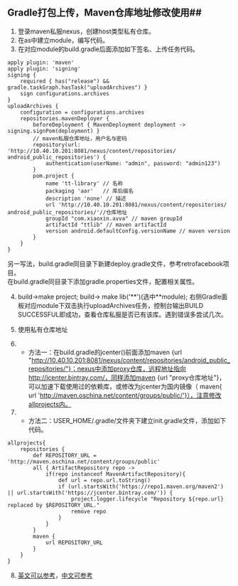 ## Gradle打包上传，Maven仓库地址修改使用##
1. 登录maven私服nexus，创建host类型私有仓库。
2. 在as中建立module，编写代码。
3. 在对应module的build.gradle后面添加如下签名、上传任务代码。   
```
apply plugin: 'maven'  
apply plugin: 'signing'  
signing {  
    required { has("release") && gradle.taskGraph.hasTask("uploadArchives") }  
    sign configurations.archives  
}  
uploadArchives {  
    configuration = configurations.archives  
    repositories.mavenDeployer {  
        beforeDeployment { MavenDeployment deployment -> signing.signPom(deployment) }  
		// maven私服仓库地址，用户名与密码  
        repository(url: 'http://10.40.10.201:8081/nexus/content/repositories/  android_public_repositories') {  
            authentication(userName: "admin", password: "admin123")  
        }  
        pom.project {  
            name 'tt-library' // 名称  
            packaging 'aar'   // 库后缀名  
            description 'none' // 描述  
            url 'http://10.40.10.201:8081/nexus/content/repositories/  android_public_repositories/'//仓库地址  
            groupId "com.xiaoxin.avva" // maven groupId  
            artifactId "ttlib" // maven artifactId  
            version android.defaultConfig.versionName // maven version  
        }  
    }  
}  
```  
另一写法，build.gradle同目录下新建deploy.gradle文件，参考retrofacebook项目。  
在build.gradle同目录下添加gradle.properties文件，配置相关属性。
  
4. build->make project; build-> make lib('\*\*')(选中\*\*module); 右侧Gradle面板对应module下双击执行uploadArchives任务，控制台输出BUILD SUCCESSFUL即成功，查看仓库私服是否已有该库。遇到错误多尝试几次。
5. 使用私有仓库地址
6. + 方法一：在build.gradle的jcenter()前面添加maven {url "http://10.40.10.201:8081/nexus/content/repositories/android_public_repositories/"}；nexus中添加proxy仓库，远程地址指向http://jcenter.bintray.com/，同样添加maven {url "proxy仓库地址"}，可以加速下载使用过的依赖库，或修改为jcenter为国内镜像（ maven{ url 'http://maven.oschina.net/content/groups/public/'}），注意修改allprojects内。        

7. + 方法二：USER_HOME/.gradle/文件夹下建立init.gradle文件，添加如下代码。
```
allprojects{
    repositories {
        def REPOSITORY_URL = 'http://maven.oschina.net/content/groups/public'
        all { ArtifactRepository repo ->
            if(repo instanceof MavenArtifactRepository){
                def url = repo.url.toString()
                if (url.startsWith('https://repo1.maven.org/maven2') || url.startsWith('https://jcenter.bintray.com/')) {
                    project.logger.lifecycle "Repository ${repo.url} replaced by $REPOSITORY_URL."
                    remove repo
                }
            }
        }
        maven {
            url REPOSITORY_URL
        }
    }
}
```  
8. [英文可以参考](http://central.sonatype.org/pages/ossrh-guide.html的gradle部分)，[中文可参考](http://www.cnblogs.com/tiantianbyconan/p/4388175.html)

